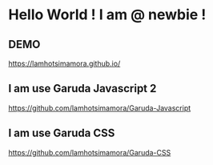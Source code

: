 # Hello World ! I am @ newbie !

## DEMO 
<a href="https://lamhotsimamora.github.io/">https://lamhotsimamora.github.io/</a>

## I am use Garuda Javascript 2 
<a href="https://github.com/lamhotsimamora/Garuda-Javascript">https://github.com/lamhotsimamora/Garuda-Javascript</a>

## I am use Garuda CSS 
<a href="https://github.com/lamhotsimamora/Garuda-CSS">https://github.com/lamhotsimamora/Garuda-CSS</a>
